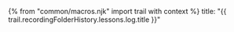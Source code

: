 {% from "common/macros.njk" import trail with context %}
<frontmatter>
title: "{{ trail.recordingFolderHistory.lessons.log.title }}"
</frontmatter>

<include src="unit-inPage-asFlat.md" boilerplate />